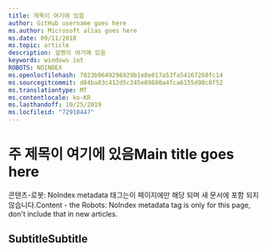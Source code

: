 ```yaml
---
title: 제목이 여기에 있음
author: GitHub username goes here
ms.author: Microsoft alias goes here
ms.date: 09/11/2018
ms.topic: article
description: 설명이 여기에 있음
keywords: windows iot
ROBOTS: NOINDEX
ms.openlocfilehash: 7023b9649296929b1e8e017a53fa54167260fc14
ms.sourcegitcommit: d84ba83c412d5c245e89880a4fca6155d98c8f52
ms.translationtype: MT
ms.contentlocale: ko-KR
ms.lasthandoff: 10/25/2019
ms.locfileid: "72918447"
---
```

# <a name="main-title-goes-here"></a><span data-ttu-id="45f87-104">주 제목이 여기에 있음</span><span class="sxs-lookup"><span data-stu-id="45f87-104">Main title goes here</span></span>

<span data-ttu-id="45f87-105">콘텐츠-로봇: NoIndex metadata 태그는이 페이지에만 해당 되며 새 문서에 포함 되지 않습니다.</span><span class="sxs-lookup"><span data-stu-id="45f87-105">Content - the Robots: NoIndex metadata tag is only for this page, don't include that in new articles.</span></span> 

## <a name="subtitle"></a><span data-ttu-id="45f87-106">Subtitle</span><span class="sxs-lookup"><span data-stu-id="45f87-106">Subtitle</span></span>
